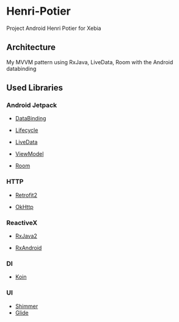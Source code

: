 # Henri-Potier
Project Android Henri Potier for Xebia

## Architecture

My MVVM pattern using RxJava, LiveData, Room with the Android databinding

## Used Libraries 

### Android Jetpack

* [DataBinding](https://developer.android.com/topic/libraries/data-binding/)

* [Lifecycle](https://developer.android.com/topic/libraries/architecture/lifecycle)

* [LiveData](https://developer.android.com/topic/libraries/architecture/livedata) 

* [ViewModel](https://developer.android.com/topic/libraries/architecture/viewmodel) 

* [Room](https://developer.android.com/topic/libraries/architecture/room)

### HTTP

* [Retrofit2](https://github.com/square/retrofit)

* [OkHttp](https://github.com/square/okhttp)

### ReactiveX

* [RxJava2](https://github.com/ReactiveX/RxJava)

* [RxAndroid](https://github.com/ReactiveX/RxAndroid)

### DI

* [Koin](https://insert-koin.io/)

### UI

* [Shimmer](https://github.com/facebook/shimmer-android)
* [Glide](https://github.com/bumptech/glide)

